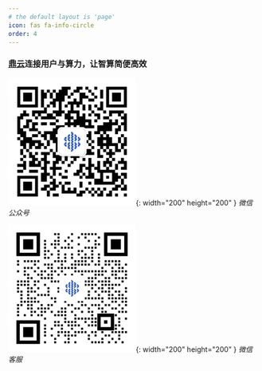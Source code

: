 ```yaml
---
# the default layout is 'page'
icon: fas fa-info-circle
order: 4
---
```


<h3><a href="https://www.yidingyun.com" target="_blank">鼎云</a>连接用户与算力，让智算简便高效</h3>

![微信公众号](/assets/img/about/wechat_oa.png){: width="200" height="200" }
_微信公众号_

![微信客服](/assets/img/about/help_desk.png){: width="200" height="200" }
_微信客服_